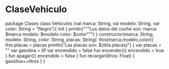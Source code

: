 # ClaseVehiculo
package Clases
class Vehiculos (val marca: String, val modelo: String, var color: String = "Negro"){
    init {
        println("""Los datos del coche son:
            marca: $marca
            modelo: $modelo
            color: $color""")
    }
    constructor(marca: String, modelo: String, color: String, placas: String): this(marca,modelo,color){
        this.placas = placas
        println("Las placas son: ${this.placas}")
    }
    var placas = ""
    var gasolina = 0f
    var encendido = false
    fun encender(){
        encendido = true
    }
    fun apagar(){
        encendido = false
    }
    fun recargar(litros: Float)
    {
        gasolina+=litros
    } }
